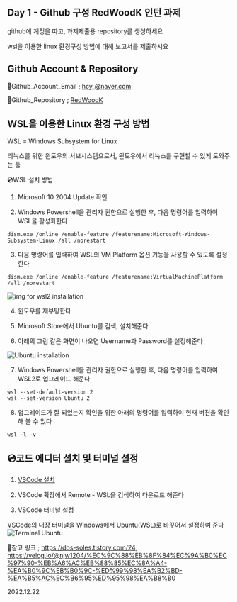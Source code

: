 Day 1 - Github 구성
RedWoodK 인턴 과제
---
github에 계정을 따고, 과제제출용 repository를 생성하세요

wsl을 이용한 linux 환경구성 방법에 대해 보고서를 제출하시요

Github Account & Repository
---

📧Github_Account_Email ; <hcy_@naver.com>

📂Github_Repository ; [RedWoodK](https://github.com/ChangYeonHwang/RWK_Intern_Report)


WSL을 이용한 Linux 환경 구성 방법
---
WSL = Windows Subsystem for Linux

리눅스를 위한 윈도우의 서브시스템으로서, 윈도우에서 리눅스를 구현할 수 있게 도와주는 툴


💿WSL 설치 방법

1. Microsoft 10 2004 Update 확인

2. Windows Powershell을 관리자 권한으로 실행한 후, 다음 명령어를 입력하여 WSL을 활성화한다

```
dism.exe /online /enable-feature /featurename:Microsoft-Windows-Subsystem-Linux /all /norestart
```
 
3. 다음 명령어를 입력하여 WSL의 VM Platform 옵션 기능을 사용할 수 있도록 설정한다

```
dism.exe /online /enable-feature /featurename:VirtualMachinePlatform /all /norestart
``` 
![img for wsl2 installation](https://user-images.githubusercontent.com/87057782/209558072-3b906e79-37bd-4d30-9eac-e19d8a63387d.png)

4.  윈도우를 재부팅한다

5. Microsoft Store에서 Ubuntu를 검색, 설치해준다

6. 아래의 그림 같은 화면이 나오면 Username과 Password를 설정해준다

![Ubuntu installation](https://user-images.githubusercontent.com/87057782/209558093-ee34cf70-2fe9-4a9e-87ca-69814518f32f.png)


7. Windows Powershell을 관리자 권한으로 실행한 후, 다음 명령어를 입력하여 WSL2로 업그레이드 해준다

```
wsl --set-default-version 2
wsl --set-version Ubuntu 2
```

8. 업그레이드가 잘 되었는지 확인을 위한 아래의 명령어를 입력하여 현재 버젼을 확인해 볼 수 있다

```
wsl -l -v
```

💿코드 에디터 설치 및 터미널 설정
---
1. [VSCode 설치](https://code.visualstudio.com/)

2. VSCode 확장에서 Remote - WSL을 검색하여 다운로드 해준다

3. VSCode 터미널 설정

VSCode의 내장 터미널을 Windows에서 Ubuntu(WSL)로 바꾸어서 설정하여 준다
![Terminal Ubuntu](https://user-images.githubusercontent.com/87057782/209782732-ff09b69a-f280-4004-af66-ad91264e57bf.png)



 📎참고 링크 ; <https://dos-soles.tistory.com/24>, <https://velog.io/@njw1204/%EC%9C%88%EB%8F%84%EC%9A%B0%EC%97%90-%EB%A6%AC%EB%88%85%EC%8A%A4-%EA%B0%9C%EB%B0%9C-%ED%99%98%EA%B2%BD-%EA%B5%AC%EC%B6%95%ED%95%98%EA%B8%B0>

2022.12.22
